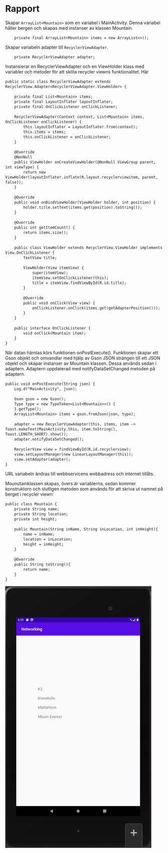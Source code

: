 
# Rapport


Skapar `ArrayList<Mountain>` som en variabel i MainActivity. Denna variabel håller bergen och skapas
med instanser av klassen Mountain.
```
    private final ArrayList<Mountain> items = new ArrayList<>();
```

Skapar variabeln adapter till `RecyclerViewAdapter`.
```
    private RecyclerViewAdapter adapter;
```

Instansierar en RecyclerViewAdapter och en ViewHolder klass med variabler och metoder för att sköta
recycler viewns funktionalitet. Här 
```
public static class RecyclerViewAdapter extends RecyclerView.Adapter<RecyclerViewAdapter.ViewHolder> {

    private final List<Mountain> items;
    private final LayoutInflater layoutInflater;
    private final OnClickListener onClickListener;

    RecyclerViewAdapter(Context context, List<Mountain> items, OnClickListener onClickListener) {
        this.layoutInflater = LayoutInflater.from(context);
        this.items = items;
        this.onClickListener = onClickListener;
    }

    @Override
    @NonNull
    public ViewHolder onCreateViewHolder(@NonNull ViewGroup parent, int viewType) {
        return new ViewHolder(layoutInflater.inflate(R.layout.recyclerviewitem, parent, false));
    }

    @Override
    public void onBindViewHolder(ViewHolder holder, int position) {
        holder.title.setText(items.get(position).toString());
    }

    @Override
    public int getItemCount() {
        return items.size();
    }

    public class ViewHolder extends RecyclerView.ViewHolder implements View.OnClickListener {
        TextView title;

        ViewHolder(View itemView) {
            super(itemView);
            itemView.setOnClickListener(this);
            title = itemView.findViewById(R.id.title);
        }

        @Override
        public void onClick(View view) {
            onClickListener.onClick(items.get(getAdapterPosition()));
        }
    }

    public interface OnClickListener {
        void onClick(Mountain item);
    }
}
```

När datan hämtas körs funktionen onPostExecute(). Funktionen skapar ett Gson objekt och omvandlar 
med hjälp av Gson JSON strängen till ett JSON objekt och skapar instanser av Mountain klassen.
Dessa används sedan i adaptern. Adaptern uppdaterad med notifyDataSetChanged metoden på adaptern. 

```
public void onPostExecute(String json) {
    Log.d("MainActivity", json);

    Gson gson = new Gson();
    Type type = new TypeToken<List<Mountain>>() {
    }.getType();
    ArrayList<Mountain> items = gson.fromJson(json, type);

    adapter = new RecyclerViewAdapter(this, items, item -> Toast.makeText(MainActivity.this, item.toString(), Toast.LENGTH_SHORT).show());
    adapter.notifyDataSetChanged();

    RecyclerView view = findViewById(R.id.recyclerview);
    view.setLayoutManager(new LinearLayoutManager(this));
    view.setAdapter(adapter);
}
```

URL variabeln ändras till webbservicens webbadress och internet tillåts.

Mounutainklassen skapas, övers är variablerna, sedan kommer konstruktorn och slutligen metoden som 
används för att skriva ut namnet på berget i recycler viewn:
```
public class Mountain {
    private String name;
    private String location;
    private int height;

    public Mountain(String inName, String inLocation, int inHeight){
        name = inName;
        location = inLocation;
        height = inHeight;
    }

    @Override
    public String toString(){
        return name;
    }
}
```



![](Skarmavbild.png)
